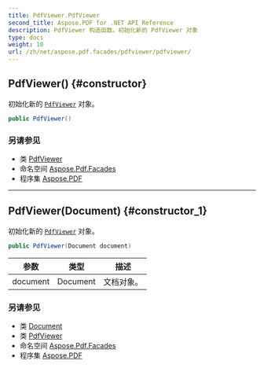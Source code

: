 ```yaml
---
title: PdfViewer.PdfViewer
second_title: Aspose.PDF for .NET API Reference
description: PdfViewer 构造函数。初始化新的 PdfViewer 对象
type: docs
weight: 10
url: /zh/net/aspose.pdf.facades/pdfviewer/pdfviewer/
---
```

## PdfViewer() {#constructor}

初始化新的 [`PdfViewer`](../) 对象。

```csharp
public PdfViewer()
```

### 另请参见

* 类 [PdfViewer](../)
* 命名空间 [Aspose.Pdf.Facades](../../../aspose.pdf.facades/)
* 程序集 [Aspose.PDF](../../../)

---

## PdfViewer(Document) {#constructor_1}

初始化新的 [`PdfViewer`](../) 对象。

```csharp
public PdfViewer(Document document)
```

| 参数 | 类型 | 描述 |
| --- | --- | --- |
| document | Document | 文档对象。 |

### 另请参见

* 类 [Document](../../../aspose.pdf/document/)
* 类 [PdfViewer](../)
* 命名空间 [Aspose.Pdf.Facades](../../../aspose.pdf.facades/)
* 程序集 [Aspose.PDF](../../../)